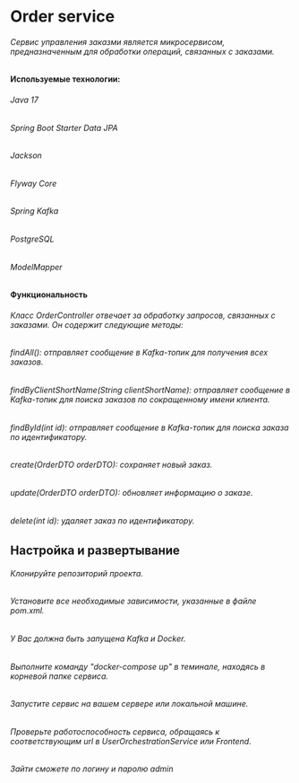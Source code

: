 # Order service
###### Сервис управления заказми является микросервисом, предназначенным для обработки операций, связанных с заказами.
#### Используемые технологии:

###### Java 17
###### Spring Boot Starter Data JPA
###### Jackson
###### Flyway Core
###### Spring Kafka
###### PostgreSQL
###### ModelMapper

#### Функциональность

###### Класс OrderController отвечает за обработку запросов, связанных с заказами. Он содержит следующие методы:

###### findAll(): отправляет сообщение в Kafka-топик для получения всех заказов.
###### findByClientShortName(String clientShortName): отправляет сообщение в Kafka-топик для поиска заказов по сокращенному имени клиента.
###### findById(int id): отправляет сообщение в Kafka-топик для поиска заказа по идентификатору.
###### create(OrderDTO orderDTO): сохраняет новый заказ.
###### update(OrderDTO orderDTO): обновляет информацию о заказе.
###### delete(int id): удаляет заказ по идентификатору.
## Настройка и развертывание

###### Клонируйте репозиторий проекта.
###### Установите все необходимые зависимости, указанные в файле pom.xml.
###### У Вас должна быть запущена Kafka и Docker.
###### Выполните команду "docker-compose up" в теминале, находясь в корневой папке сервиса.
###### Запустите сервис на вашем сервере или локальной машине.
###### Проверьте работоспособность сервиса, обращаясь к соответствующим url в UserOrchestrationService или Frontend.
###### Зайти сможете по логину и паролю admin
